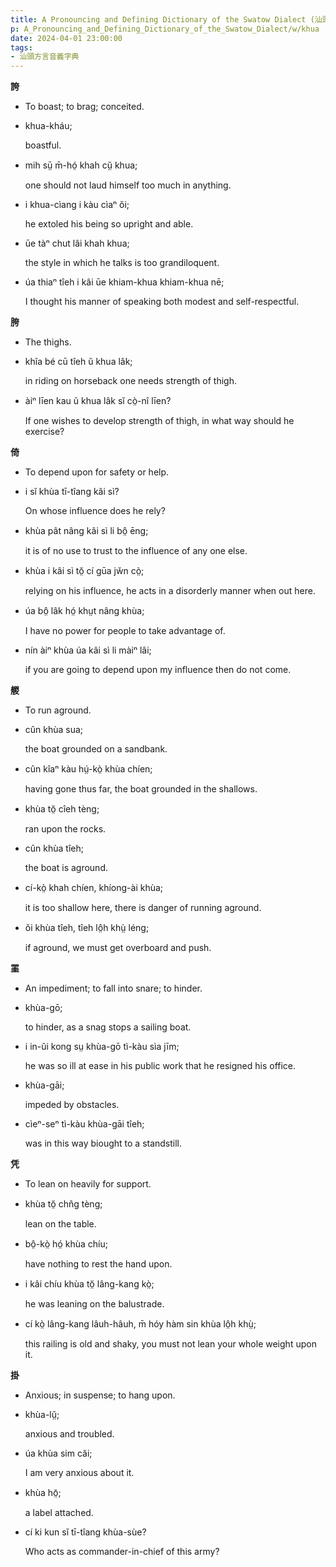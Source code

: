 ```yaml
---
title: A Pronouncing and Defining Dictionary of the Swatow Dialect (汕頭方言音義字典) / khua
p: A_Pronouncing_and_Defining_Dictionary_of_the_Swatow_Dialect/w/khua
date: 2024-04-01 23:00:00
tags: 
- 汕頭方言音義字典
---
```



**誇**
- To boast; to brag; conceited.

- khua-kháu;

  boastful.

- mih sṳ̄ m̄-hó̤ khah cṳ̆ khua;

  one should not laud himself too much in anything.

- i khua-cìang i kàu cìaⁿ ŏi;

  he extoled his being so upright and able.

- ūe tàⁿ chut lâi khah khua;

  the style in which he talks is too grandiloquent.

- úa thiaⁿ tîeh i kâi ūe khiam-khua khiam-khua nē;

  I thought his manner of speaking both modest and self-respectful. 

**胯**
- The thighs.

- khîa bé cū tîeh ŭ khua lâk;

  in riding on horseback one needs strength of thigh.

- àiⁿ līen kau ũ khua lâk sĭ cò̤-nî līen?

  If one wishes to develop strength of thigh, in what way should he exercise?

**倚**
- To depend upon for safety or help.

- i sĭ khùa tī-tîang kâi sì?

  On whose influence does he rely?

- khùa pât nâng kâi sì li bô̤ ēng;

  it is of no use to trust to the influence of any one else.

- khùa i kâi sì tŏ̤ cí gūa jw̆n cò̤;

  relying on his influence, he acts in a disorderly manner when out here.

- úa bô̤ lâk hó̤ khṳt nâng khùa;

  I have no power for people to take advantage of.

- nín àiⁿ khùa úa kâi sì li màiⁿ lâi;

  if you are going to depend upon my influence then do not come.

**艐**
- To run aground.

- cûn khùa sua;

  the boat grounded on a sandbank.

- cûn kîaⁿ kàu hṳ́-kò̤ khùa chíen;

  having gone thus far, the boat grounded in the shallows.

- khùa tŏ̤ cîeh tèng;

  ran upon the rocks.

- cûn khùa tîeh;

  the boat is aground.

- cí-kò̤ khah chíen, khíong-ài khùa;

  it is too shallow here, there is danger of running aground.

- ŏi khùa tîeh, tîeh lô̤h khṳ̀ léng;

  if aground, we must get overboard and push.

**罣**
- An impediment; to fall into snare; to hinder.

- khùa-gō;

  to hinder, as a snag stops a sailing boat.

- i in-ûi kong sṳ khùa-gō tì-kàu sìa jīm;

  he was so ill at ease in his public work that he resigned his office.

- khùa-gāi;

  impeded by obstacles.

- cìeⁿ-seⁿ tì-kàu khùa-gāi tîeh;

  was in this way biought to a standstill.

**凭**
- To lean on heavily for support.

- khùa tŏ̤ chn̂g tèng;

  lean on the table.

- bô̤-kò̤ hó̤ khùa chíu;

  have nothing to rest the hand upon.

- i kâi chíu khùa tŏ̤ lâng-kang kò̤;

  he was leaning on the balustrade.

- cí kò̤ lâng-kang lâuh-hâuh, m̄ hóy hàm sin khùa lô̤h khṳ̀;

  this railing is old and shaky, you must not lean your whole weight upon it.

**掛**
- Anxious; in suspense; to hang upon.

- khùa-lṳ̆;

  anxious and troubled.

- úa khùa sim căi;

  I am very anxious about it.

- khùa hō̤;

  a label attached.

- cí ki kun sĭ tī-tîang khùa-sùe?

  Who acts as commander-in-chief of this army?